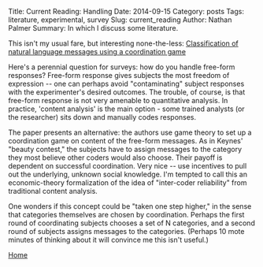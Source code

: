 Title: Current Reading: Handling 
Date: 2014-09-15
Category: posts
Tags: literature, experimental, survey
Slug: current_reading 
Author: Nathan Palmer
Summary: In which I discuss some literature. 

This isn't my usual fare, but interesting none-the-less: [Classification of natural language messages using a coordination game](http://scholar.google.com/citations?view_op=view_citation&hl=en&user=Dy_XT9UAAAAJ&citation_for_view=Dy_XT9UAAAAJ:QIV2ME_5wuYC)

Here's a perennial question for surveys: how do you handle free-form responses? Free-form response gives subjects the most freedom of expression -- one can perhaps avoid "contaminating" subject responses with the experimenter's desired outcomes. The trouble, of course, is that free-form response is not very amenable to quantitative analysis. In practice, 'content analysis' is the main option - some trained analysts (or the researcher) sits down and manually codes responses.

The paper presents an alternative: the authors use game theory to set up a coordination game on content of the free-form messages. As in Keynes' "beauty contest," the subjects have to assign messages to the category they most believe other coders would also choose. Their payoff is dependent on successful coordination. Very nice -- use incentives to pull out the underlying, unknown social knowledge. I'm tempted to call this an economic-theory formalization of the idea of "inter-coder reliability" from traditional content analysis. 

One wonders if this concept could be "taken one step higher," in the sense that categories themselves are chosen by coordination. Perhaps the first round of coordinating subjects chooses a set of N categories, and a second round of subjects assigns messages to the categories. (Perhaps 10 mote minutes of thinking about it will convince me this isn't useful.)


[Home](http://npalmer.github.io/)
